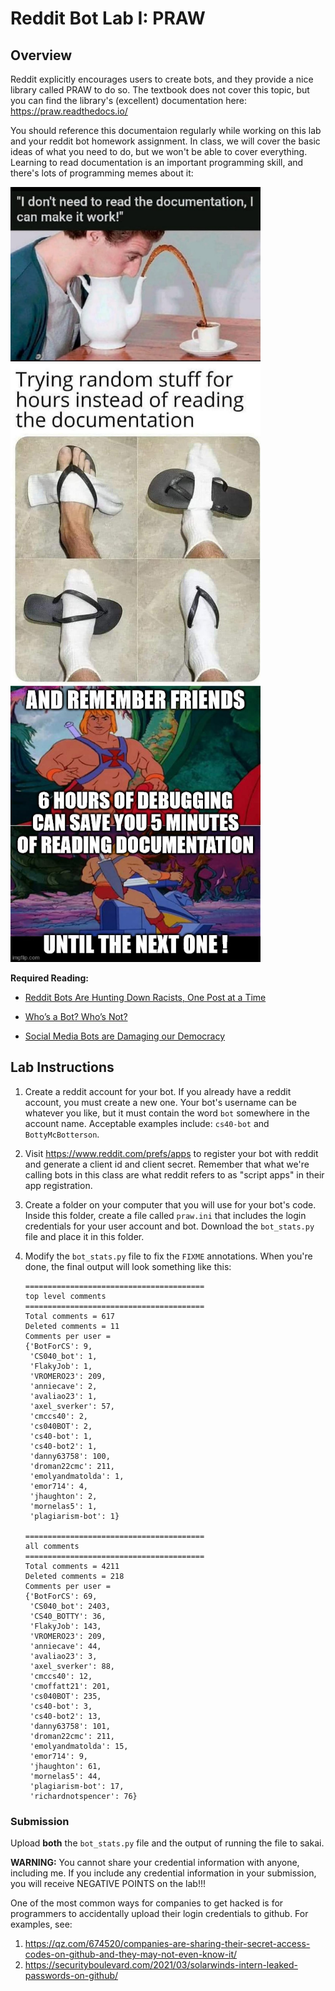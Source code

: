 # Reddit Bot Lab I: PRAW

## Overview

Reddit explicitly encourages users to create bots,
and they provide a nice library called PRAW to do so.
The textbook does not cover this topic,
but you can find the library's (excellent) documentation here:
<https://praw.readthedocs.io/>

You should reference this documentaion regularly while working on this lab and your reddit bot homework assignment.
In class, we will cover the basic ideas of what you need to do,
but we won't be able to cover everything.
Learning to read documentation is an important programming skill,
and there's lots of programming memes about it:

<img width=400px src=doc-meme3.jpg>
<br>

<img width=400px src=doc-meme1.jpg>
<br>

<img width=400px src=doc-meme2.png>
<br>


**Required Reading:**

* [Reddit Bots Are Hunting Down Racists, One Post at a Time](https://www.wired.com/story/reddit-bots-are-hunting-down-racists-one-post-at-a-time/)

* [Who’s a Bot? Who’s Not?](https://www.nytimes.com/2020/06/16/science/social-media-bots-kazemi.html)

* [Social Media Bots are Damaging our Democracy](https://www.engadget.com/2019-08-15-social-media-bots-are-damaging-our-democracy.html)

<!--
Example reddit bots:

* https://www.reddit.com/r/Christianity/comments/irsxys/biblequotebot_is_beta/

* https://www.reddit.com/r/OutOfTheLoop/comments/9gv9xs/what_is_going_with_locationbot_and_what_does_it/

* https://www.reddit.com/user/stabbot

* https://www.reddit.com/user/GoodBot_BadBot

* https://www.reddit.com/user/autotldr

* https://www.reddit.com/r/tippr/wiki/reddit-usage

* https://www.reddit.com/r/RemindMeBot/

* https://www.reddit.com/r/botwatch/comments/9zjqfx/the_best_bot/

* https://www.reddit.com/r/botwatch/top/

* https://www.reddit.com/r/SubredditSimulator/

Example twitter bots:

* https://twitter.com/nyt_diff

* https://twitter.com/earthquakesLA

* https://www.gawker.com/5887697/how-i-found-the-human-being-behind-horseebooks-the-internets-favorite-spambot

* https://botwiki.org/bots/twitterbots/
-->

## Lab Instructions

1. Create a reddit account for your bot.
   If you already have a reddit account, you must create a new one.
   Your bot's username can be whatever you like,
   but it must contain the word `bot` somewhere in the account name.
   Acceptable examples include: `cs40-bot` and `BottyMcBotterson`.

1. Visit <https://www.reddit.com/prefs/apps> to register your bot with reddit and generate a client id and client secret.
   Remember that what we're calling bots in this class are what reddit refers to as "script apps" in their app registration.

1. Create a folder on your computer that you will use for your bot's code.
   Inside this folder, create a file called `praw.ini` that includes the login credentials for your user account and bot.
   Download the `bot_stats.py` file and place it in this folder.

1. Modify the `bot_stats.py` file to fix the `FIXME` annotations.
   When you're done, the final output will look something like this:

    ```
    ========================================
    top level comments
    ========================================
    Total comments = 617
    Deleted comments = 11
    Comments per user = 
    {'BotForCS': 9,
     'CS040_bot': 1,
     'FlakyJob': 1,
     'VROMERO23': 209,
     'anniecave': 2,
     'avaliao23': 1,
     'axel_sverker': 57,
     'cmccs40': 2,
     'cs040BOT': 2,
     'cs40-bot': 1,
     'cs40-bot2': 1,
     'danny63758': 100,
     'droman22cmc': 211,
     'emolyandmatolda': 1,
     'emor714': 4,
     'jhaughton': 2,
     'mornelas5': 1,
     'plagiarism-bot': 1}

    ========================================
    all comments
    ========================================
    Total comments = 4211
    Deleted comments = 218
    Comments per user = 
    {'BotForCS': 69,
     'CS040_bot': 2403,
     'CS40_BOTTY': 36,
     'FlakyJob': 143,
     'VROMERO23': 209,
     'anniecave': 44,
     'avaliao23': 3,
     'axel_sverker': 88,
     'cmccs40': 12,
     'cmoffatt21': 201,
     'cs040BOT': 235,
     'cs40-bot': 3,
     'cs40-bot2': 13,
     'danny63758': 101,
     'droman22cmc': 211,
     'emolyandmatolda': 15,
     'emor714': 9,
     'jhaughton': 61,
     'mornelas5': 44,
     'plagiarism-bot': 17,
     'richardnotspencer': 76}
    ```

### Submission

Upload **both** the `bot_stats.py` file and the output of running the file to sakai.

**WARNING:**
You cannot share your credential information with anyone,
including me.
If you include any credential information in your submission,
you will receive NEGATIVE POINTS on the lab!!!

One of the most common ways for companies to get hacked is for programmers to accidentally upload their login credentials to github.
For examples, see:
1. https://qz.com/674520/companies-are-sharing-their-secret-access-codes-on-github-and-they-may-not-even-know-it/
1. https://securityboulevard.com/2021/03/solarwinds-intern-leaked-passwords-on-github/
